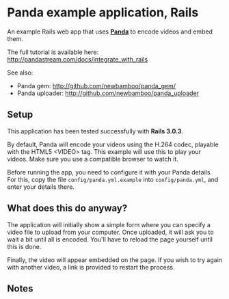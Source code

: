 Panda example application, Rails
=================================

An example Rails web app that uses [**Panda**](http://pandastream.com) to encode videos and embed them.

The full tutorial is available here: <http://pandastream.com/docs/integrate_with_rails>

See also:

* Panda gem: <http://github.com/newbamboo/panda_gem/>
* Panda uploader: <http://github.com/newbamboo/panda_uploader>


Setup
-----

This application has been tested successfully with **Rails 3.0.3**.

By default, Panda will encode your videos using the H.264 codec, playable with the HTML5 &lt;VIDEO&gt; tag. This example will use this to play your videos. Make sure you use a compatible browser to watch it.

Before running the app, you need to configure it with your Panda details. For this, copy the file `config/panda.yml.example` into `config/panda.yml`, and enter your details there.


What does this do anyway?
-------------------------

The application will initially show a simple form where you can specify a video file to upload from your computer. Once uploaded, it will ask you to wait a bit until all is encoded. You'll have to reload the page yourself until this is done.

Finally, the video will appear embedded on the page. If you wish to try again with another video, a link is provided to restart the process.


Notes
-----